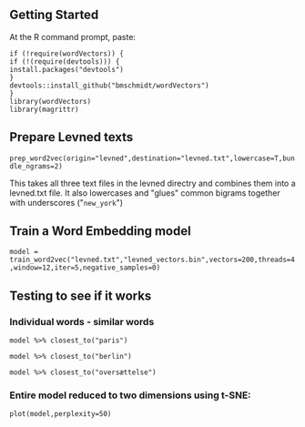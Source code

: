 ## Getting Started

At the R command prompt, paste:
```
if (!require(wordVectors)) {
if (!(require(devtools))) {
install.packages("devtools")
}
devtools::install_github("bmschmidt/wordVectors")
}
library(wordVectors)
library(magrittr)
```

## Prepare Levned texts

`prep_word2vec(origin="levned",destination="levned.txt",lowercase=T,bundle_ngrams=2)`

This takes all three text files in the levned directry and combines them into a levned.txt file. It also lowercases and "glues" common bigrams together with underscores ("`new_york`")

## Train a Word Embedding model

`model = train_word2vec("levned.txt","levned_vectors.bin",vectors=200,threads=4,window=12,iter=5,negative_samples=0)`

## Testing to see if it works

### Individual words - similar words

`model %>% closest_to("paris")`

`model %>% closest_to("berlin")`

`model %>% closest_to("oversættelse")`

### Entire model reduced to two dimensions using t-SNE:

`plot(model,perplexity=50)`
